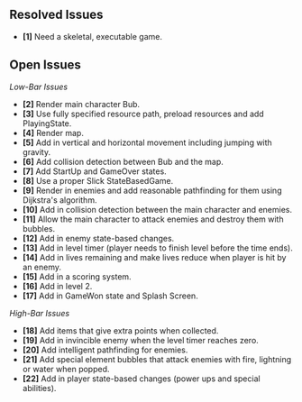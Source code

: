 ## Resolved Issues ##

- **[1]** Need a skeletal, executable game.

## Open Issues ##
 
*Low-Bar Issues*
- **[2]** Render main character Bub.
- **[3]** Use fully specified resource path, preload resources and add PlayingState.
- **[4]** Render map.
- **[5]** Add in vertical and horizontal movement including jumping with gravity.
- **[6]** Add collision detection between Bub and the map.
- **[7]** Add StartUp and GameOver states.
- **[8]** Use a proper Slick StateBasedGame.
- **[9]** Render in enemies and add reasonable pathfinding for them using Dijkstra's algorithm.
- **[10]** Add in collision detection between the main character and enemies.
- **[11]** Allow the main character to attack enemies and destroy them with bubbles.
- **[12]** Add in enemy state-based changes.
- **[13]** Add in level timer (player needs to finish level before the time ends).
- **[14]** Add in lives remaining and make lives reduce when player is hit by an enemy.
- **[15]** Add in a scoring system.
- **[16]** Add in level 2.
- **[17]** Add in GameWon state and Splash Screen.

*High-Bar Issues*
- **[18]** Add items that give extra points when collected.
- **[19]** Add in invincible enemy when the level timer reaches zero.
- **[20]** Add intelligent pathfinding for enemies.
- **[21]** Add special element bubbles that attack enemies with fire, lightning or water when popped.
- **[22]** Add in player state-based changes (power ups and special abilities).